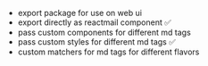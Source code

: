 - export package for use on web ui
- export directly as reactmail component ✅
- pass custom components for different md tags
- pass custom styles for different md tags ✅
- custom matchers for md tags for different flavors
